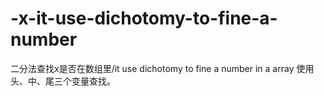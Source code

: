 # -x-it-use-dichotomy-to-fine-a-number
二分法查找x是否在数组里/it use dichotomy to fine a number in a array
使用头、中、尾三个变量查找。
